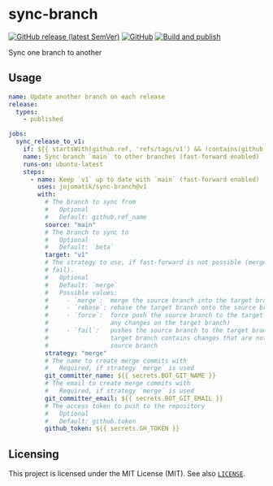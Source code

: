 # sync-branch
[![GitHub release (latest SemVer)](https://img.shields.io/github/v/release/jojomatik/sync-branch?sort=semver)](https://github.com/jojomatik/sync-branch/releases) [![GitHub](https://img.shields.io/github/license/jojomatik/sync-branch)](LICENSE) [![Build and publish](https://github.com/jojomatik/sync-branch/actions/workflows/publish.yml/badge.svg)](https://github.com/jojomatik/sync-branch/actions/workflows/publish.yml) 

Sync one branch to another

## Usage
```yml
name: Update another branch on each release
release:
  types:
    - published

jobs:
  sync_release_to_v1:
    if: ${{ startsWith(github.ref, 'refs/tags/v1') && !contains(github.ref, 'beta') }}
    name: Sync branch `main` to other branches (fast-forward enabled)
    runs-on: ubuntu-latest
    steps:
      - name: Keep `v1` up to date with `main` (fast-forward enabled)
        uses: jojomatik/sync-branch@v1
        with:
          # The branch to sync from
          #   Optional
          #   Default: github.ref_name
          source: "main"
          # The branch to sync to
          #   Optional
          #   Default: `beta`
          target: "v1"
          # The strategy to use, if fast-forward is not possible (merge, rebase, force, 
          # fail).
          #   Optional
          #   Default: `merge`
          #   Possible values:
          #     - `merge`:  merge the source branch into the target branch
          #     - `rebase`: rebase the target branch onto the source branch
          #     - `force`:  force push the source branch to the target branch (overrides
          #                 any changes on the target branch)
          #     - `fail`:   pushes the source branch to the target branch, fails if the 
          #                 target branch contains changes that are not present in the 
          #                 source branch
          strategy: "merge"
          # The name to create merge commits with
          #   Required, if strategy `merge` is used
          git_committer_name: ${{ secrets.BOT_GIT_NAME }}
          # The email to create merge commits with
          #   Required, if strategy `merge` is used
          git_committer_email: ${{ secrets.BOT_GIT_EMAIL }}
          # The access token to push to the repository
          #   Optional
          #   Default: github.token
          github_token: ${{ secrets.GH_TOKEN }}
```

## Licensing
This project is licensed under the MIT License (MIT). See also [`LICENSE`](LICENSE).
